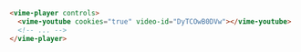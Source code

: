 ```html {2} title="example.html"
<vime-player controls>
  <vime-youtube cookies="true" video-id="DyTCOwB0DVw"></vime-youtube>
  <!-- ... -->
</vime-player>
```
